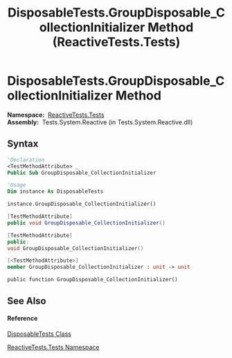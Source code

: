 ﻿---
title: DisposableTests.GroupDisposable_CollectionInitializer Method  (ReactiveTests.Tests)
TOCTitle: GroupDisposable_CollectionInitializer Method
ms:assetid: M:ReactiveTests.Tests.DisposableTests.GroupDisposable_CollectionInitializer
ms:mtpsurl: https://msdn.microsoft.com/en-us/library/reactivetests.tests.disposabletests.groupdisposable_collectioninitializer(v=VS.103)
ms:contentKeyID: 36619214
ms.date: 06/28/2011
mtps_version: v=VS.103
f1_keywords:
- ReactiveTests.Tests.DisposableTests.GroupDisposable_CollectionInitializer
dev_langs:
- CSharp
- JScript
- VB
- FSharp
- c++
---

# DisposableTests.GroupDisposable\_CollectionInitializer Method

**Namespace:**  [ReactiveTests.Tests](hh289046\(v=vs.103\).md)  
**Assembly:**  Tests.System.Reactive (in Tests.System.Reactive.dll)

## Syntax

``` vb
'Declaration
<TestMethodAttribute> _
Public Sub GroupDisposable_CollectionInitializer
```

``` vb
'Usage
Dim instance As DisposableTests

instance.GroupDisposable_CollectionInitializer()
```

``` csharp
[TestMethodAttribute]
public void GroupDisposable_CollectionInitializer()
```

``` c++
[TestMethodAttribute]
public:
void GroupDisposable_CollectionInitializer()
```

``` fsharp
[<TestMethodAttribute>]
member GroupDisposable_CollectionInitializer : unit -> unit 
```

``` jscript
public function GroupDisposable_CollectionInitializer()
```

## See Also

#### Reference

[DisposableTests Class](hh315231\(v=vs.103\).md)

[ReactiveTests.Tests Namespace](hh289046\(v=vs.103\).md)

